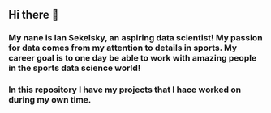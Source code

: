 ## Hi there 👋

### My nane is Ian Sekelsky, an aspiring data scientist! My passion for data comes from my attention to details in sports. My career goal is to one day be able to work with amazing people in the sports data science world!


### In this repository I have my projects that I hace worked on during my own time. 
<!--
**IanjsII/IanjsII** is a ✨ _special_ ✨ repository because its `README.md` (this file) appears on your GitHub profile.

Here are some ideas to get you started:

- 🔭 I’m currently working on ...
- 🌱 I’m currently learning ...
- 👯 I’m looking to collaborate on ...
- 🤔 I’m looking for help with ...
- 💬 Ask me about ...
- 📫 How to reach me: ...
- 😄 Pronouns: ...
- ⚡ Fun fact: ...
-->
